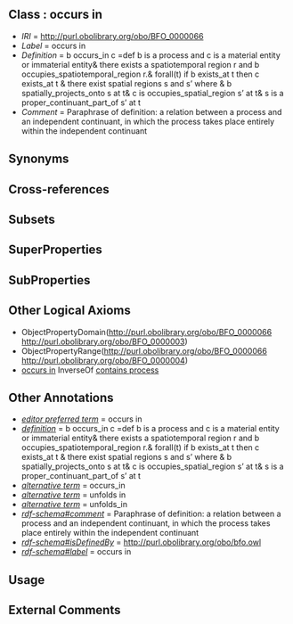 
## Class : occurs in

 * *IRI* = http://purl.obolibrary.org/obo/BFO_0000066
 * *Label* = occurs in
 * *Definition* = b occurs_in c =def b is a process and c is a material entity or immaterial entity& there exists a spatiotemporal region r and b occupies_spatiotemporal_region r.& forall(t) if b exists_at t then c exists_at t & there exist spatial regions s and s’ where & b spatially_projects_onto s at t& c is occupies_spatial_region s’ at t& s is a proper_continuant_part_of s’ at t
 * *Comment* = Paraphrase of definition: a relation between a process and an independent continuant, in which the process takes place entirely within the independent continuant

## Synonyms


## Cross-references


## Subsets


## SuperProperties


## SubProperties


## Other Logical Axioms

 * ObjectPropertyDomain(<http://purl.obolibrary.org/obo/BFO_0000066> <http://purl.obolibrary.org/obo/BFO_0000003>)
 * ObjectPropertyRange(<http://purl.obolibrary.org/obo/BFO_0000066> <http://purl.obolibrary.org/obo/BFO_0000004>)
 * [occurs in](../../BFO/66/BFO_0000066.md) InverseOf [contains process](../../BFO/67/BFO_0000067.md)

## Other Annotations

 * *[editor preferred term](../../IAO/11/IAO_0000111.md)* = occurs in
 * *[definition](../../IAO/15/IAO_0000115.md)* = b occurs_in c =def b is a process and c is a material entity or immaterial entity& there exists a spatiotemporal region r and b occupies_spatiotemporal_region r.& forall(t) if b exists_at t then c exists_at t & there exist spatial regions s and s’ where & b spatially_projects_onto s at t& c is occupies_spatial_region s’ at t& s is a proper_continuant_part_of s’ at t
 * *[alternative term](../../IAO/18/IAO_0000118.md)* = occurs_in
 * *[alternative term](../../IAO/18/IAO_0000118.md)* = unfolds in
 * *[alternative term](../../IAO/18/IAO_0000118.md)* = unfolds_in
 * *[rdf-schema#comment](../../nt/rdf-schema#comment.md)* = Paraphrase of definition: a relation between a process and an independent continuant, in which the process takes place entirely within the independent continuant
 * *[rdf-schema#isDefinedBy](../../By/rdf-schema#isDefinedBy.md)* = http://purl.obolibrary.org/obo/bfo.owl
 * *[rdf-schema#label](../../el/rdf-schema#label.md)* = occurs in

## Usage


## External Comments

